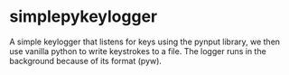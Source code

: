 # simplepykeylogger
A simple keylogger that listens for keys using the pynput library, we then use vanilla python to write keystrokes to a file. The logger runs in the background because of its format (pyw).
